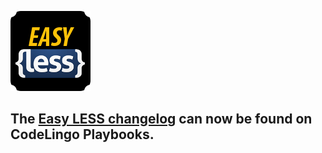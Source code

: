 ![Easy LESS logo](./icon.png)

## The [Easy LESS changelog](https://playbooks.codelingo.io/p/p_EMdmk2e) can now be found on CodeLingo Playbooks.
